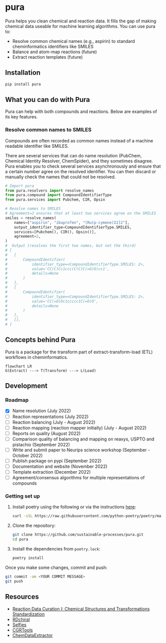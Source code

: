 # pura
Pura helps you clean chemical and reaction data. It fills the gap of making chemical data useable for machine learning algorithms. You can use pura to:

- Resolve common chemical names (e.g., aspirin) to standard cheminformatics identifiers like SMILES
- Balance and atom-map reactions (future)
- Extract reaction templates (future)

## Installation

```bash
pip install pura
```

## What you can do with Pura

Pura can help with both compounds and reactions. Below are examples of its key features.

### Resolve common names to SMILES

Compounds are often recorded as common names instead of a machine readable identifier like SMILES.

There are several services that can do name resolution (PubChem, Chemical Identity Resolver, ChemSpider), and they sometimes disagree. Pura enables you to check several services asynchronously and ensure that a certain number agree on the resolved identifier. You can then discard or manually check the names that could not be resolved.

```python
# Import pura
from pura.resolvers import resolve_names
from pura.compound import CompoundIdentifierType
from pura.services import Pubchem, CIR, Opsin

# Resolve names to SMILES
# Agreement=2 ensures that at least two services agree on the SMILES
smiles = resolve_names(
    names=["aspirin", "ibuprofen", "[Ru(p-cymene)I2]2"],
    output_identifier_type=CompoundIdentifierType.SMILES,
    services=[Pubchem(), CIR(), Opsin()],
    agreement=2,
)
#  Output (resolves the first two names, but not the third)
# [
#   [
#       CompoundIdentifier(
#           identifier_type=<CompoundIdentifierType.SMILES: 2>, 
#           value='CC(C)Cc1ccc(C(C)C(=O)O)cc1', 
#           details=None
#       )
#   ],
#   [
#       CompoundIdentifier(
#           identifier_type=<CompoundIdentifierType.SMILES: 2>,
#           value='CC(=O)Oc1ccccc1C(=O)O', 
#           details=None
#       )
#   ],
#   [],
# ]
```
## Concepts behind Pura

Pura is a package for the transform part of extract-transform-load (ETL) workflows in cheminformatics.

```mermaid
flowchart LR
G(Extract) ---> T(Transform) ---> L(Load)
```

## Development

### Roadmap

- [x] Name resolution (July 2022)
- [ ] Reaction representations (July 2022)
- [ ] Reaction balancing (July - August 2022)
- [ ] Reaction mapping (reaction mapper initially) (July - August 2022)
- [ ] Reports on quality (August 2022)
- [ ] Comparison quality of balancing and mapping on reaxys, USPTO and pistachio (September 2022)
- [ ] Write and submit paper to Neurips science workshop (September - October 2022)
- [ ] Publish package on pypi (September 2022)
- [ ] Documentation and website (November 2022)
- [ ] Template extraction (December 2022)
- [ ] Agreement/consensus algorithms for multiple representations of compounds

### Getting set up

1. Install poetry using the following or via the instructions [here](https://python-poetry.org/docs/#installation):

    ```bash
    curl -sSL https://raw.githubusercontent.com/python-poetry/poetry/master/get-poetry.py | python -
    ```

2. Clone the repository:

    ```bash
    git clone https://github.com/sustainable-processes/pura.git
    cd pura
    ```

3. Install the dependencies from `poetry.lock`:

    ```bash
    poetry install
    ```

Once you make some changes, commit and push:

```bash
git commit -am <YOUR COMMIT MESSAGE>
git push
```


## Resources

- [Reaction Data Curation I: Chemical Structures and Transformations Standardization](https://doi.org/10.1002/minf.202100119)
- [RDchiral](https://github.com/connorcoley/rdchiral)
- [Selfies](https://github.com/aspuru-guzik-group/selfies)
- [CGRTools](https://doi.org/10.1021/acs.jcim.9b00102)
- [ChemDataExtractor](https://github.com/mcs07/ChemDataExtractor)
